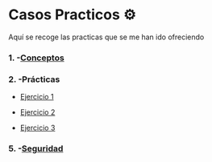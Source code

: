 # Casos Practicos ⚙️
Aquí se recoge las practicas que se me han ido ofreciendo

### 1. -[Conceptos](https://github.com/jesusromero92/vsftpd/blob/main/Indices/Practica/conceptos.md)

### 2. -Prácticas
  * [Ejercicio 1](https://github.com/jesusromero92/vsftpd/blob/main/Indices/Practica/UsuariosSistema.md)
  
  * [Ejercicio 2](https://github.com/jesusromero92/vsftpd/blob/main/Indices/Practica/LecturaAnonymous.md)
  
  * [Ejercicio 3](https://github.com/jesusromero92/vsftpd/blob/main/Indices/Practica/EscrituraAnonymous.md)

### 5. -[Seguridad](https://github.com/jesusromero92/NGINX/blob/main/Indices/Practica/Seguridad.md)



